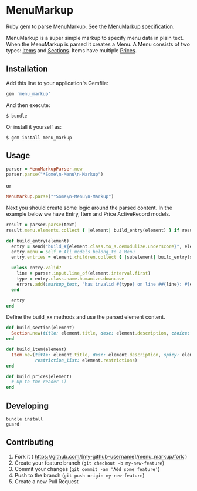 # MenuMarkup

Ruby gem to parse MenuMarkup. See the [MenuMarkup specification](http://www.webuildinternet.com/2012/07/04/menu-markup-specification/).

MenuMarkup is a super simple markup to specify menu data in plain text. When the MenuMarkup is parsed it creates a Menu.
A Menu consists of two types: [Items](#items) and [Sections](#sections). Items have multiple [Prices](#prices).

## Installation

Add this line to your application's Gemfile:

```ruby
gem 'menu_markup'
```

And then execute:

    $ bundle

Or install it yourself as:

    $ gem install menu_markup

## Usage

```ruby
parser = MenuMarkupParser.new
parser.parse("*Some\n-Menu\n-Markup")
```

or

```ruby
MenuMarkup.parse("*Some\n-Menu\n-Markup")
```

Next you should create some logic around the parsed content.
In the example below we have Entry, Item and Price ActiveRecord models.

```ruby
result = parser.parse(text)
result.menu.elements.collect { |element| build_entry(element) } if result

def build_entry(element)
  entry = send("build_#{element.class.to_s.demodulize.underscore}", element) # Calls build_xx method
  entry.menu = self # All models belong_to a Menu
  entry.entries = element.children.collect { |subelement| build_entry(subelement) }

  unless entry.valid?
    line = parser.input.line_of(element.interval.first)
    type = entry.class.name.humanize.downcase
    errors.add(:markup_text, "has invalid #{type} on line ##{line}: #{entry.errors.to_a.to_sentence}")
  end

  entry
end
```

Define the build_xx methods and use the parsed element content.

```ruby
def build_section(element)
  Section.new(title: element.title, desc: element.description, choice: element.choice?, prices: build_prices(element))
end

def build_item(element)
  Item.new(title: element.title, desc: element.description, spicy: element.spicy, prices: build_prices(element),
           restriction_list: element.restrictions)
end

def build_prices(element)
  # Up to the reader :)
end
```

## Developing

    bundle install
    guard

## Contributing

1. Fork it ( https://github.com/[my-github-username]/menu_markup/fork )
2. Create your feature branch (`git checkout -b my-new-feature`)
3. Commit your changes (`git commit -am 'Add some feature'`)
4. Push to the branch (`git push origin my-new-feature`)
5. Create a new Pull Request
